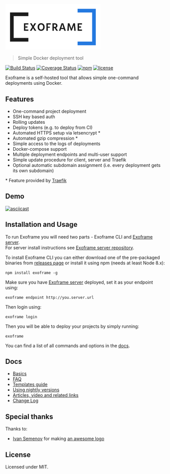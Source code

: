 <img alt="Exoframe" src="./logo/svg/exo_blue.svg" width="300">

> Simple Docker deployment tool

[![Build Status](https://travis-ci.org/exoframejs/exoframe.svg?branch=master)](https://travis-ci.org/exoframejs/exoframe)
[![Coverage Status](https://coveralls.io/repos/github/exoframejs/exoframe/badge.svg?branch=master)](https://coveralls.io/github/exoframejs/exoframe?branch=master)
[![npm](https://img.shields.io/npm/v/exoframe.svg)](https://www.npmjs.com/package/exoframe)
[![license](https://img.shields.io/github/license/mashape/apistatus.svg?maxAge=2592000)](https://opensource.org/licenses/MIT)

Exoframe is a self-hosted tool that allows simple one-command deployments using Docker.

## Features

* One-command project deployment
* SSH key based auth
* Rolling updates
* Deploy tokens (e.g. to deploy from CI)
* Automated HTTPS setup via letsencrypt \*
* Automated gzip compression \*
* Simple access to the logs of deployments
* Docker-compose support
* Multiple deployment endpoints and multi-user support
* Simple update procedure for client, server and Traefik
* Optional automatic subdomain assignment (i.e. every deployment gets its own subdomain)

\* Feature provided by [Traefik](https://traefik.io/)

## Demo

[![asciicast](https://asciinema.org/a/129255.png)](https://asciinema.org/a/129255)

## Installation and Usage

To run Exoframe you will need two parts - Exoframe CLI and [Exoframe server](https://github.com/exoframejs/exoframe-server).  
For server install instructions see [Exoframe server repository](https://github.com/exoframejs/exoframe-server).

To install Exoframe CLI you can either download one of the pre-packaged binaries from [releases page](https://github.com/exoframejs/exoframe/releases) or install it using npm (needs at least Node 8.x):

```
npm install exoframe -g
```

Make sure you have [Exoframe server](https://github.com/exoframejs/exoframe-server) deployed, set it as your endpoint using:

```
exoframe endpoint http://you.server.url
```

Then login using:

```
exoframe login
```

Then you will be able to deploy your projects by simply running:

```
exoframe
```

You can find a list of all commands and options in the [docs](./docs/README.md).

## Docs

* [Basics](docs/Basics.md)
* [FAQ](docs/FAQ.md)
* [Templates guide](docs/TemplatesGuide.md)
* [Using nightly versions](docs/Nightly.md)
* [Articles, video and related links](docs/Links.md)
* [Change Log](CHANGELOG.md)

## Special thanks

Thanks to:

* [Ivan Semenov](https://www.behance.net/ivan_semenov) for making [an awesome logo](./logo/README.md)

## License

Licensed under MIT.

